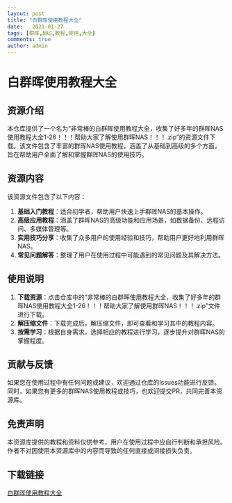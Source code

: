 ```yaml
---
layout: post
title: "白群晖使用教程大全"
date:   2021-01-27
tags: [群晖,NAS,教程,使用,大全]
comments: true
author: admin
---
```

# 白群晖使用教程大全

## 资源介绍

本仓库提供了一个名为“非常棒的白群晖使用教程大全，收集了好多年的群晖NAS使用教程大全1-26！！！帮助大家了解使用群晖NAS！！！.zip”的资源文件下载。该文件包含了丰富的群晖NAS使用教程，涵盖了从基础到高级的多个方面，旨在帮助用户全面了解和掌握群晖NAS的使用技巧。

## 资源内容

该资源文件包含了以下内容：

1. **基础入门教程**：适合初学者，帮助用户快速上手群晖NAS的基本操作。
2. **高级应用教程**：涵盖了群晖NAS的高级功能和应用场景，如数据备份、远程访问、多媒体管理等。
3. **实用技巧分享**：收集了众多用户的使用经验和技巧，帮助用户更好地利用群晖NAS。
4. **常见问题解答**：整理了用户在使用过程中可能遇到的常见问题及其解决方法。

## 使用说明

1. **下载资源**：点击仓库中的“非常棒的白群晖使用教程大全，收集了好多年的群晖NAS使用教程大全1-26！！！帮助大家了解使用群晖NAS！！！.zip”文件进行下载。
2. **解压缩文件**：下载完成后，解压缩文件，即可查看和学习其中的教程内容。
3. **按需学习**：根据自身需求，选择相应的教程进行学习，逐步提升对群晖NAS的掌握程度。

## 贡献与反馈

如果您在使用过程中有任何问题或建议，欢迎通过仓库的Issues功能进行反馈。同时，如果您有更多的群晖NAS使用教程或技巧，也欢迎提交PR，共同完善本资源库。

## 免责声明

本资源库提供的教程和资料仅供参考，用户在使用过程中应自行判断和承担风险。作者不对因使用本资源库中的内容而导致的任何直接或间接损失负责。

## 下载链接

[白群晖使用教程大全](https://pan.quark.cn/s/39cf5b85886d)